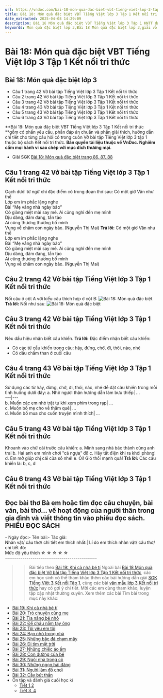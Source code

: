 ```yaml
---
url: https://vndoc.com/bai-18-mon-qua-dac-biet-vbt-tieng-viet-lop-3-tap-1-ket-noi-tri-thuc-295820
title: Bài 18: Món quà đặc biệt VBT Tiếng Việt lớp 3 Tập 1 Kết nối tri thức - VnDoc.com
date_extracted: 2025-04-08 14:29:09
description: Bài 18 Món quà đặc biệt VBT Tiếng Việt lớp 3 Tập 1 KNTT được biên soạn nhằm giúp các em HS đạt kết quả tốt trong quá trình làm bài tập và học tập môn Tiếng Việt lớp 3.
keywords: Món quà đặc biệt lớp 3,Bài 18 Món quà đặc biệt lớp 3,giải vở bài tập tiếng việt lớp 3 Bài 18 Món quà đặc biệt,Bài 18 Món quà đặc biệt cửa vbt,Bài 18 Món quà đặc biệt trang 42,Bài 18 Món quà đặc biệt lớp 3 kết nối tri thức,Bài 18 Món quà đặc biệt lớp 3 vở bài tập,giải vbt Bài 18 Món quà đặc biệt lớp 3,vở bài tập tiếng việt lớp 3,vở bài tập tiếng việt lớp 3 kết nối tri thức,giải bài tập tiếng việt lớp 3,bài tập tiếng việt lớp 3 kết nối tri thức
---
```


# Bài 18: Món quà đặc biệt VBT Tiếng Việt lớp 3 Tập 1 Kết nối tri thức
## **Bài 18: Món quà đặc biệt lớp 3**
  * Câu 1 trang 42 Vở bài tập Tiếng Việt lớp 3 Tập 1 Kết nối tri thức
  * Câu 2 trang 42 Vở bài tập Tiếng Việt lớp 3 Tập 1 Kết nối tri thức
  * Câu 3 trang 42 Vở bài tập Tiếng Việt lớp 3 Tập 1 Kết nối tri thức
  * Câu 4 trang 43 Vở bài tập Tiếng Việt lớp 3 Tập 1 Kết nối tri thức
  * Câu 5 trang 43 Vở bài tập Tiếng Việt lớp 3 Tập 1 Kết nối tri thức
  * Câu 6 trang 43 Vở bài tập Tiếng Việt lớp 3 Tập 1 Kết nối tri thức

**Bài 18: Món quà đặc biệt VBT Tiếng Việt lớp 3 Tập 1 Kết nối tri thức **gồm có phần yêu cầu, phần đáp án chuẩn và phần giải thích, hướng dẫn chi tiết cho từng câu hỏi có trong cuốn Vở bài tập Tiếng Việt lớp 3 tập 1 thuộc bộ  sách Kết nối tri thức.
**Bản quyền tài liệu thuộc về VnDoc. Nghiêm cấm mọi hành vi sao chép với mục đích thương mại.**
  * Giải SGK [Bài 18: Món quà đặc biệt trang 86, 87, 88](<https://vndoc.com/bai-18-mon-qua-dac-biet-trang-86-87-88-274574>)

## **Câu 1 trang 42 Vở bài tập Tiếng Việt lớp 3 Tập 1 Kết nối tri thức**
Gạch dưới từ ngữ chỉ đặc điểm có trong đoạn thơ sau:
Có một giờ Văn như thế  
Lớp em im phắc lặng nghe  
Bài “Mẹ vắng nhà ngày bão”  
Cô giảng miệt mài say mê.
Ai cũng nghĩ đến mẹ mình  
Dịu dàng, đảm đang, tần tảo  
Ai cũng thương thương bố mình  
Vụng về chăm con ngày bão.
\(Nguyễn Thị Mai\)
**Trả lời:**
Có một giờ Văn như thế  
Lớp em im phắc lặng nghe  
Bài “Mẹ vắng nhà ngày bão”  
Cô giảng miệt mài say mê.
Ai cũng nghĩ đến mẹ mình  
Dịu dàng, đảm đang, tần tảo  
Ai cũng thương thương bố mình  
Vụng về chăm con ngày bão.
\(Nguyễn Thị Mai\)
## **Câu 2 trang 42 Vở bài tập Tiếng Việt lớp 3 Tập 1 Kết nối tri thức**
Nối câu ở cột A với kiểu câu thích hợp ở cột B:
![Bài 18: Món quà đặc biệt](https://i.vdoc.vn/data/image/2023/05/02/bai-18-mon-qua-dac-biet-vbt-tieng-viet-lop-3-tap-1-ket-noi-tri-thuc-1.jpg)
**Trả lời:**
Nối như sau:
![Bài 18: Món quà đặc biệt](https://i.vdoc.vn/data/image/2023/05/02/bai-18-mon-qua-dac-biet-vbt-tieng-viet-lop-3-tap-1-ket-noi-tri-thuc-2.jpg)
## **Câu 3 trang 42 Vở bài tập Tiếng Việt lớp 3 Tập 1 Kết nối tri thức**
Nêu dấu hiệu nhận biết câu khiến.
**Trả lời:**
Đặc điểm nhận biết câu khiến:
  * Có các từ cầu khiến trong câu: hãy, đừng, chớ, đi, thôi, nào, nhé
  * Có dấu chấm than ở cuối câu

## **Câu 4 trang 43 Vở bài tập Tiếng Việt lớp 3 Tập 1 Kết nối tri thức**
Sử dụng các từ hãy, đừng, chớ, đi, thôi, nào, nhé để đặt câu khiến trong mỗi tình huống dưới đây:
a. Nhờ người thân hướng dẫn làm bưu thiếp| ...  
---|---  
b. Muốn các em nhỏ trật tự khi xem phim trong rạp| ...  
c. Muốn bố mẹ cho về thăm quê| ...  
d. Muốn bố mua cho cuốn truyện mình thích| ...  
## **Câu 5 trang 43 Vở bài tập Tiếng Việt lớp 3 Tập 1 Kết nối tri thức**
Khoanh vào chữ cái trước câu khiến:
a. Minh sang nhà bác thành cùng anh trai
b. Hai anh em mình chơi "cá ngựa" đi\!
c. Hãy tắt điện khi ra khỏi phòng\!
d. Em mở giúp chị cái cửa sổ nhé\!
e. Ôi\! Gió thổi mạnh quá\!
**Trả lời:**
Các câu khiến là: b, c, d
## **Câu 6 trang 43 Vở bài tập Tiếng Việt lớp 3 Tập 1 Kết nối tri thức**
Đọc bài thơ Bà em hoặc tìm đọc câu chuyện, bài văn, bài thơ... về hoạt động của người thân trong gia đình và viết thông tin vào phiếu đọc sách.
PHIẾU ĐỌC SÁCH  
---  
\- Ngày đọc:\- Tên bài:\- Tác giả:  
Nhân vật/ câu thơ/ chi tiết em thích nhất:| Lí do em thích nhân vật/ câu thơ/ chi tiết đó:  
Mức độ yêu thích ☆ ☆ ☆ ☆ ☆  
\-----------------------------------------------
>> Bài tiếp theo [Bài 19: Khi cả nhà bé tí](<https://vndoc.com/bai-19-khi-ca-nha-be-ti-vbt-tieng-viet-lop-3-tap-1-ket-noi-tri-thuc-295821>)
Ngoài bài [Bài 18 Món quà đặc biệt Vở bài tập Tiếng Việt lớp 3 Tập 1 Kết nối tri thức](<https://vndoc.com/bai-18-mon-qua-dac-biet-vbt-tieng-viet-lop-3-tap-1-ket-noi-tri-thuc-295820>), các em học sinh có thể tham khảo thêm các bài hướng dẫn giải [ SGK Tiếng Việt 3 Kết nối Tập 1](<https://vndoc.com/tieng-viet-lop-3-kntt-tap1>), cùng các bài [ văn mẫu lớp 3 Kết nối tri thức](<https://vndoc.com/tap-lam-van-lop-3kntt>) hay có gợi ý chi tiết. Mời các em cùng tham khảo, luyện tập cập nhật thường xuyên.
Xem thêm các bài Tìm bài trong mục này khác:
  * [Bài 19: Khi cả nhà bé tí](</bai-19-khi-ca-nha-be-ti-vbt-tieng-viet-lop-3-tap-1-ket-noi-tri-thuc-295821>)
  * [Bài 20: Trò chuyện cùng mẹ](</bai-20-tro-chuyen-cung-me-vbt-tieng-viet-lop-3-tap-1-ket-noi-tri-thuc-295830>)
  * [Bài 21: Tia nắng bé nhỏ](</bai-21-tia-nang-be-nho-vbt-tieng-viet-lop-3-tap-1-ket-noi-tri-thuc-295836>)
  * [Bài 22: Để cháu nắm tay ông](</bai-22-de-chau-nam-tay-ong-vbt-tieng-viet-lop-3-tap-1-ket-noi-tri-thuc-295838>)
  * [Bài 23: Tôi yêu em tôi](</bai-23-toi-yeu-em-toi-vbt-tieng-viet-lop-3-tap-1-ket-noi-tri-thuc-295845>)
  * [Bài 24: Bạn nhỏ trong nhà](</bai-24-ban-nho-trong-nha-vbt-tieng-viet-lop-3-tap-1-ket-noi-tri-thuc-295847>)
  * [Bài 25: Những bậc đá chạm mây](</bai-25-nhung-bac-da-cham-may-vbt-tieng-viet-lop-3-tap-1-ket-noi-tri-thuc-295849>)
  * [Bài 26: Đi tìm mặt trời](</bai-26-di-tim-mat-troi-vbt-tieng-viet-lop-3-tap-1-ket-noi-tri-thuc-295851>)
  * [Bài 27: Những chiếc áo ấm](</bai-27-nhung-chiec-ao-am-vbt-tieng-viet-lop-3-tap-1-ket-noi-tri-thuc-295855>)
  * [Bài 28: Con đường của bé](</bai-28-con-duong-cua-be-vbt-tieng-viet-lop-3-tap-1-ket-noi-tri-thuc-295858>)
  * [Bài 29: Ngôi nhà trong cỏ](</bai-29-ngoi-nha-trong-co-vbt-tieng-viet-lop-3-tap-1-ket-noi-tri-thuc-295860>)
  * [Bài 30: Những ngọn hải đăng](</bai-30-nhung-ngon-hai-dang-vbt-tieng-viet-lop-3-tap-1-ket-noi-tri-thuc-295863>)
  * [Bài 31: Người làm đồ chơi](</bai-31-nguoi-lam-do-choi-vbt-tieng-viet-lop-3-tap-1-ket-noi-tri-thuc-295865>)
  * [Bài 32: Cây bút thần](</bai-32-cay-but-than-vbt-tieng-viet-lop-3-tap-1-ket-noi-tri-thuc-295889>)
  * Ôn tập và đánh giá cuối học kì
    * [Tiết 1,2](</on-tap-va-danh-gia-cuoi-hoc-ki-1-tiet-1-2-vbt-tieng-viet-lop-3-tap-1-ket-noi-tri-thuc-295893>)
    * [Tiết 3, 4](</on-tap-va-danh-gia-cuoi-hoc-ki-1-tiet-3-4-vbt-tieng-viet-lop-3-tap-1-ket-noi-tri-thuc-295903>)

